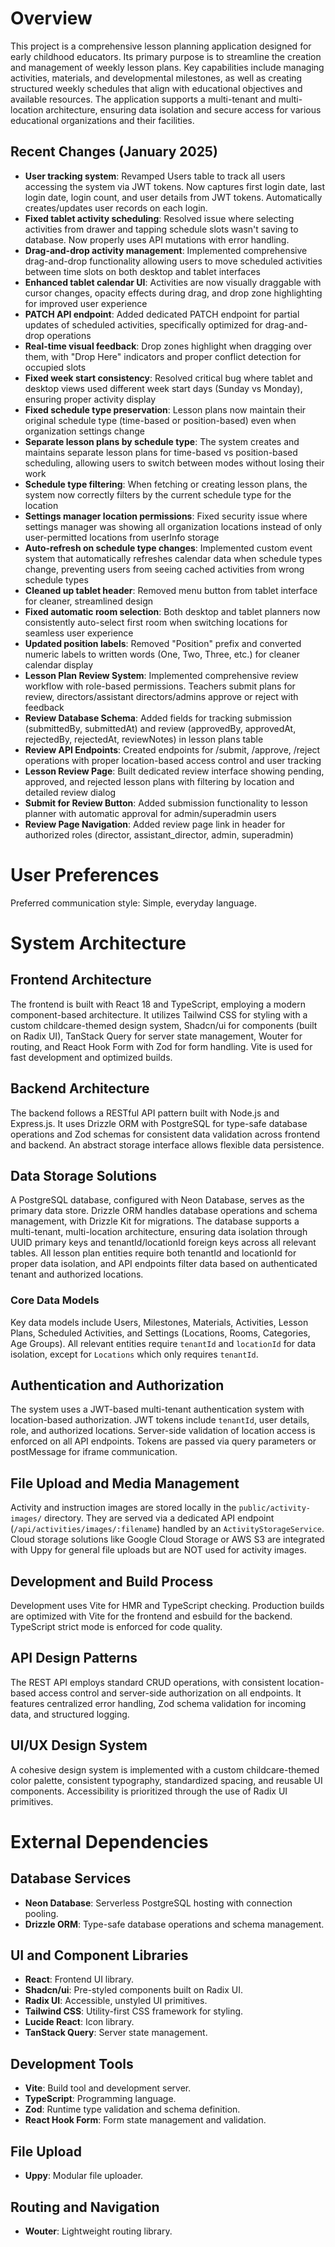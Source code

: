 # Overview

This project is a comprehensive lesson planning application designed for early childhood educators. Its primary purpose is to streamline the creation and management of weekly lesson plans. Key capabilities include managing activities, materials, and developmental milestones, as well as creating structured weekly schedules that align with educational objectives and available resources. The application supports a multi-tenant and multi-location architecture, ensuring data isolation and secure access for various educational organizations and their facilities.

## Recent Changes (January 2025)
- **User tracking system**: Revamped Users table to track all users accessing the system via JWT tokens. Now captures first login date, last login date, login count, and user details from JWT tokens. Automatically creates/updates user records on each login.
- **Fixed tablet activity scheduling**: Resolved issue where selecting activities from drawer and tapping schedule slots wasn't saving to database. Now properly uses API mutations with error handling.
- **Drag-and-drop activity management**: Implemented comprehensive drag-and-drop functionality allowing users to move scheduled activities between time slots on both desktop and tablet interfaces
- **Enhanced tablet calendar UI**: Activities are now visually draggable with cursor changes, opacity effects during drag, and drop zone highlighting for improved user experience
- **PATCH API endpoint**: Added dedicated PATCH endpoint for partial updates of scheduled activities, specifically optimized for drag-and-drop operations
- **Real-time visual feedback**: Drop zones highlight when dragging over them, with "Drop Here" indicators and proper conflict detection for occupied slots
- **Fixed week start consistency**: Resolved critical bug where tablet and desktop views used different week start days (Sunday vs Monday), ensuring proper activity display
- **Fixed schedule type preservation**: Lesson plans now maintain their original schedule type (time-based or position-based) even when organization settings change
- **Separate lesson plans by schedule type**: The system creates and maintains separate lesson plans for time-based vs position-based scheduling, allowing users to switch between modes without losing their work
- **Schedule type filtering**: When fetching or creating lesson plans, the system now correctly filters by the current schedule type for the location
- **Settings manager location permissions**: Fixed security issue where settings manager was showing all organization locations instead of only user-permitted locations from userInfo storage
- **Auto-refresh on schedule type changes**: Implemented custom event system that automatically refreshes calendar data when schedule types change, preventing users from seeing cached activities from wrong schedule types
- **Cleaned up tablet header**: Removed menu button from tablet interface for cleaner, streamlined design
- **Fixed automatic room selection**: Both desktop and tablet planners now consistently auto-select first room when switching locations for seamless user experience
- **Updated position labels**: Removed "Position" prefix and converted numeric labels to written words (One, Two, Three, etc.) for cleaner calendar display
- **Lesson Plan Review System**: Implemented comprehensive review workflow with role-based permissions. Teachers submit plans for review, directors/assistant directors/admins approve or reject with feedback
- **Review Database Schema**: Added fields for tracking submission (submittedBy, submittedAt) and review (approvedBy, approvedAt, rejectedBy, rejectedAt, reviewNotes) in lesson plans table
- **Review API Endpoints**: Created endpoints for /submit, /approve, /reject operations with proper location-based access control and user tracking
- **Lesson Review Page**: Built dedicated review interface showing pending, approved, and rejected lesson plans with filtering by location and detailed review dialog
- **Submit for Review Button**: Added submission functionality to lesson planner with automatic approval for admin/superadmin users
- **Review Page Navigation**: Added review page link in header for authorized roles (director, assistant_director, admin, superadmin)

# User Preferences

Preferred communication style: Simple, everyday language.

# System Architecture

## Frontend Architecture
The frontend is built with React 18 and TypeScript, employing a modern component-based architecture. It utilizes Tailwind CSS for styling with a custom childcare-themed design system, Shadcn/ui for components (built on Radix UI), TanStack Query for server state management, Wouter for routing, and React Hook Form with Zod for form handling. Vite is used for fast development and optimized builds.

## Backend Architecture
The backend follows a RESTful API pattern built with Node.js and Express.js. It uses Drizzle ORM with PostgreSQL for type-safe database operations and Zod schemas for consistent data validation across frontend and backend. An abstract storage interface allows flexible data persistence.

## Data Storage Solutions
A PostgreSQL database, configured with Neon Database, serves as the primary data store. Drizzle ORM handles database operations and schema management, with Drizzle Kit for migrations. The database supports a multi-tenant, multi-location architecture, ensuring data isolation through UUID primary keys and tenantId/locationId foreign keys across all relevant tables. All lesson plan entities require both tenantId and locationId for proper data isolation, and API endpoints filter data based on authenticated tenant and authorized locations.

### Core Data Models
Key data models include Users, Milestones, Materials, Activities, Lesson Plans, Scheduled Activities, and Settings (Locations, Rooms, Categories, Age Groups). All relevant entities require `tenantId` and `locationId` for data isolation, except for `Locations` which only requires `tenantId`.

## Authentication and Authorization
The system uses a JWT-based multi-tenant authentication system with location-based authorization. JWT tokens include `tenantId`, user details, role, and authorized locations. Server-side validation of location access is enforced on all API endpoints. Tokens are passed via query parameters or postMessage for iframe communication.

## File Upload and Media Management
Activity and instruction images are stored locally in the `public/activity-images/` directory. They are served via a dedicated API endpoint (`/api/activities/images/:filename`) handled by an `ActivityStorageService`. Cloud storage solutions like Google Cloud Storage or AWS S3 are integrated with Uppy for general file uploads but are NOT used for activity images.

## Development and Build Process
Development uses Vite for HMR and TypeScript checking. Production builds are optimized with Vite for the frontend and esbuild for the backend. TypeScript strict mode is enforced for code quality.

## API Design Patterns
The REST API employs standard CRUD operations, with consistent location-based access control and server-side authorization on all endpoints. It features centralized error handling, Zod schema validation for incoming data, and structured logging.

## UI/UX Design System
A cohesive design system is implemented with a custom childcare-themed color palette, consistent typography, standardized spacing, and reusable UI components. Accessibility is prioritized through the use of Radix UI primitives.

# External Dependencies

## Database Services
- **Neon Database**: Serverless PostgreSQL hosting with connection pooling.
- **Drizzle ORM**: Type-safe database operations and schema management.

## UI and Component Libraries
- **React**: Frontend UI library.
- **Shadcn/ui**: Pre-styled components built on Radix UI.
- **Radix UI**: Accessible, unstyled UI primitives.
- **Tailwind CSS**: Utility-first CSS framework for styling.
- **Lucide React**: Icon library.
- **TanStack Query**: Server state management.

## Development Tools
- **Vite**: Build tool and development server.
- **TypeScript**: Programming language.
- **Zod**: Runtime type validation and schema definition.
- **React Hook Form**: Form state management and validation.

## File Upload
- **Uppy**: Modular file uploader.

## Routing and Navigation
- **Wouter**: Lightweight routing library.